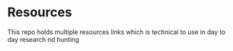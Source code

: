 # Resources
This repo holds multiple resources links which is technical to use in day to day research nd hunting
